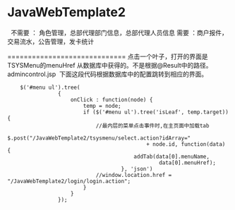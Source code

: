 # JavaWebTemplate2
 
不需要 ： 角色管理，总部代理部门信息，总部代理人员信息
需要 ：商户报件，交易流水，公告管理，发卡统计


=============================
点击一个叶子，打开的界面是TSYSMenu的menuHref 从数据库中获得的。不是根据@Result中的路径。
admincontrol.jsp  下面这段代码根据数据库中的配置跳转到相应的界面。

		$('#menu ul').tree(
					{
						onClick : function(node) {
							temp = node;
							if ($('#menu ul').tree('isLeaf', temp.target)) {
								//最内层的菜单点击事件时,在主页面中加载tab
								 $.post("/JavaWebTemplate2/tsysmenu/select.action?idArray="
												+ node.id, function(data) {
											addTab(data[0].menuName,
													data[0].menuHref);
										}, 'json') 
								//window.location.href = "/JavaWebTemplate2/login/login.action";
							}
						}
					});
